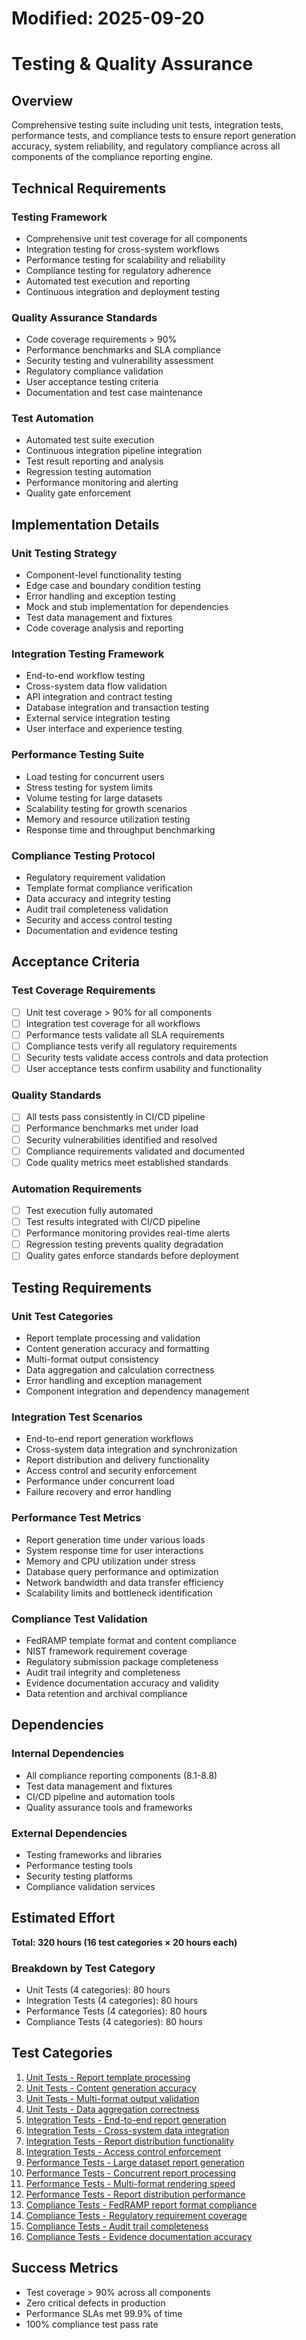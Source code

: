 # Modified: 2025-09-20

# Testing & Quality Assurance

## Overview
Comprehensive testing suite including unit tests, integration tests, performance tests, and compliance tests to ensure report generation accuracy, system reliability, and regulatory compliance across all components of the compliance reporting engine.

## Technical Requirements

### Testing Framework
- Comprehensive unit test coverage for all components
- Integration testing for cross-system workflows
- Performance testing for scalability and reliability
- Compliance testing for regulatory adherence
- Automated test execution and reporting
- Continuous integration and deployment testing

### Quality Assurance Standards
- Code coverage requirements > 90%
- Performance benchmarks and SLA compliance
- Security testing and vulnerability assessment
- Regulatory compliance validation
- User acceptance testing criteria
- Documentation and test case maintenance

### Test Automation
- Automated test suite execution
- Continuous integration pipeline integration
- Test result reporting and analysis
- Regression testing automation
- Performance monitoring and alerting
- Quality gate enforcement

## Implementation Details

### Unit Testing Strategy
- Component-level functionality testing
- Edge case and boundary condition testing
- Error handling and exception testing
- Mock and stub implementation for dependencies
- Test data management and fixtures
- Code coverage analysis and reporting

### Integration Testing Framework
- End-to-end workflow testing
- Cross-system data flow validation
- API integration and contract testing
- Database integration and transaction testing
- External service integration testing
- User interface and experience testing

### Performance Testing Suite
- Load testing for concurrent users
- Stress testing for system limits
- Volume testing for large datasets
- Scalability testing for growth scenarios
- Memory and resource utilization testing
- Response time and throughput benchmarking

### Compliance Testing Protocol
- Regulatory requirement validation
- Template format compliance verification
- Data accuracy and integrity testing
- Audit trail completeness validation
- Security and access control testing
- Documentation and evidence testing

## Acceptance Criteria

### Test Coverage Requirements
- [ ] Unit test coverage > 90% for all components
- [ ] Integration test coverage for all workflows
- [ ] Performance tests validate all SLA requirements
- [ ] Compliance tests verify all regulatory requirements
- [ ] Security tests validate access controls and data protection
- [ ] User acceptance tests confirm usability and functionality

### Quality Standards
- [ ] All tests pass consistently in CI/CD pipeline
- [ ] Performance benchmarks met under load
- [ ] Security vulnerabilities identified and resolved
- [ ] Compliance requirements validated and documented
- [ ] Code quality metrics meet established standards

### Automation Requirements
- [ ] Test execution fully automated
- [ ] Test results integrated with CI/CD pipeline
- [ ] Performance monitoring provides real-time alerts
- [ ] Regression testing prevents quality degradation
- [ ] Quality gates enforce standards before deployment

## Testing Requirements

### Unit Test Categories
- Report template processing and validation
- Content generation accuracy and formatting
- Multi-format output consistency
- Data aggregation and calculation correctness
- Error handling and exception management
- Component integration and dependency management

### Integration Test Scenarios
- End-to-end report generation workflows
- Cross-system data integration and synchronization
- Report distribution and delivery functionality
- Access control and security enforcement
- Performance under concurrent load
- Failure recovery and error handling

### Performance Test Metrics
- Report generation time under various loads
- System response time for user interactions
- Memory and CPU utilization under stress
- Database query performance and optimization
- Network bandwidth and data transfer efficiency
- Scalability limits and bottleneck identification

### Compliance Test Validation
- FedRAMP template format and content compliance
- NIST framework requirement coverage
- Regulatory submission package completeness
- Audit trail integrity and completeness
- Evidence documentation accuracy and validity
- Data retention and archival compliance

## Dependencies

### Internal Dependencies
- All compliance reporting components (8.1-8.8)
- Test data management and fixtures
- CI/CD pipeline and automation tools
- Quality assurance tools and frameworks

### External Dependencies
- Testing frameworks and libraries
- Performance testing tools
- Security testing platforms
- Compliance validation services

## Estimated Effort
**Total: 320 hours (16 test categories × 20 hours each)**

### Breakdown by Test Category
- Unit Tests (4 categories): 80 hours
- Integration Tests (4 categories): 80 hours  
- Performance Tests (4 categories): 80 hours
- Compliance Tests (4 categories): 80 hours

## Test Categories
1. [Unit Tests - Report template processing](../subtasks/test-unit-template-processing.md)
2. [Unit Tests - Content generation accuracy](../subtasks/test-unit-content-generation.md)
3. [Unit Tests - Multi-format output validation](../subtasks/test-unit-multiformat-output.md)
4. [Unit Tests - Data aggregation correctness](../subtasks/test-unit-data-aggregation.md)
5. [Integration Tests - End-to-end report generation](../subtasks/test-integration-end-to-end.md)
6. [Integration Tests - Cross-system data integration](../subtasks/test-integration-cross-system.md)
7. [Integration Tests - Report distribution functionality](../subtasks/test-integration-distribution.md)
8. [Integration Tests - Access control enforcement](../subtasks/test-integration-access-control.md)
9. [Performance Tests - Large dataset report generation](../subtasks/test-performance-large-dataset.md)
10. [Performance Tests - Concurrent report processing](../subtasks/test-performance-concurrent.md)
11. [Performance Tests - Multi-format rendering speed](../subtasks/test-performance-rendering.md)
12. [Performance Tests - Report distribution performance](../subtasks/test-performance-distribution.md)
13. [Compliance Tests - FedRAMP report format compliance](../subtasks/test-compliance-fedramp.md)
14. [Compliance Tests - Regulatory requirement coverage](../subtasks/test-compliance-regulatory.md)
15. [Compliance Tests - Audit trail completeness](../subtasks/test-compliance-audit-trail.md)
16. [Compliance Tests - Evidence documentation accuracy](../subtasks/test-compliance-evidence.md)

## Success Metrics
- Test coverage > 90% across all components
- Zero critical defects in production
- Performance SLAs met 99.9% of time
- 100% compliance test pass rate
